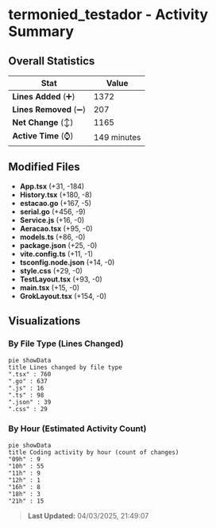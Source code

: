 # termonied_testador - Activity Summary 

## Overall Statistics

| Stat                   | Value                                                             |
| ---------------------- | ----------------------------------------------------------------- |
| **Lines Added** (➕)   | 1372                                          |
| **Lines Removed** (➖) | 207                                        |
| **Net Change** (↕)    | 1165                |
| **Active Time** (⌚)   | 149 minutes |


## Modified Files
- **App.tsx** (+31, -184)
- **History.tsx** (+180, -8)
- **estacao.go** (+167, -5)
- **serial.go** (+456, -9)
- **Service.js** (+16, -0)
- **Aeracao.tsx** (+95, -0)
- **models.ts** (+86, -0)
- **package.json** (+25, -0)
- **vite.config.ts** (+11, -1)
- **tsconfig.node.json** (+14, -0)
- **style.css** (+29, -0)
- **TestLayout.tsx** (+93, -0)
- **main.tsx** (+15, -0)
- **GrokLayout.tsx** (+154, -0)

## Visualizations

### By File Type (Lines Changed)

```mermaid
pie showData
title Lines changed by file type
".tsx" : 760
".go" : 637
".js" : 16
".ts" : 98
".json" : 39
".css" : 29
```

### By Hour (Estimated Activity Count)

```mermaid
pie showData
title Coding activity by hour (count of changes)
"09h" : 9
"10h" : 55
"11h" : 9
"12h" : 1
"16h" : 8
"18h" : 3
"21h" : 15
```


> **Last Updated:** 04/03/2025, 21:49:07